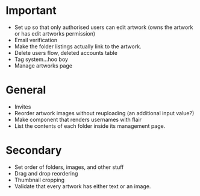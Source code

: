 # Important
- Set up so that only authorised users can edit artwork (owns the artwork or has edit artworks permission)
- Email verification
- Make the folder listings actually link to the artwork.
- Delete users flow, deleted accounts table
- Tag system...hoo boy
- Manage artworks page

# General
- Invites
- Reorder artwork images without reuploading (an additional input value?)
- Make component that renders usernames with flair
- List the contents of each folder inside its management page.

# Secondary
- Set order of folders, images, and other stuff
- Drag and drop reordering
- Thumbnail cropping
- Validate that every artwork has either text or an image.